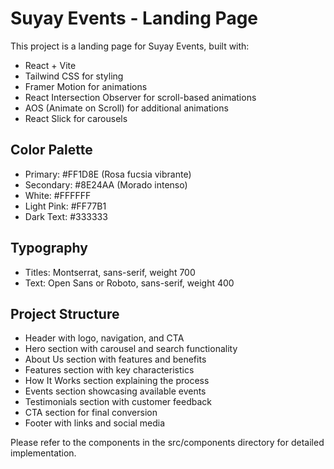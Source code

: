 <!-- Use this file to provide workspace-specific custom instructions to Copilot. For more details, visit https://code.visualstudio.com/docs/copilot/copilot-customization#_use-a-githubcopilotinstructionsmd-file -->

# Suyay Events - Landing Page

This project is a landing page for Suyay Events, built with:
- React + Vite
- Tailwind CSS for styling
- Framer Motion for animations
- React Intersection Observer for scroll-based animations
- AOS (Animate on Scroll) for additional animations
- React Slick for carousels

## Color Palette
- Primary: #FF1D8E (Rosa fucsia vibrante)
- Secondary: #8E24AA (Morado intenso)
- White: #FFFFFF
- Light Pink: #FF77B1
- Dark Text: #333333

## Typography
- Titles: Montserrat, sans-serif, weight 700
- Text: Open Sans or Roboto, sans-serif, weight 400

## Project Structure
- Header with logo, navigation, and CTA
- Hero section with carousel and search functionality
- About Us section with features and benefits
- Features section with key characteristics
- How It Works section explaining the process
- Events section showcasing available events
- Testimonials section with customer feedback
- CTA section for final conversion
- Footer with links and social media

Please refer to the components in the src/components directory for detailed implementation.
